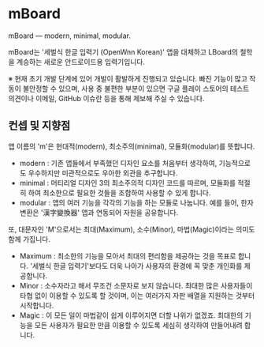 # mBoard
mBoard — modern, minimal, modular.

mBoard는 '세벌식 한글 입력기 (OpenWnn Korean)' 앱을 대체하고 LBoard의 철학을 계승하는 새로운 안드로이드용 입력기입니다.

※ 현재 초기 개발 단계에 있어 개발이 활발하게 진행되고 있습니다. 빠진 기능이 많고 작동이 불안정할 수 있으며, 사용 중 불편한 부분이 있으면 구글 플레이 스토어의 테스트 의견이나 이메일, GitHub 이슈란 등을 통해 제보해 주실 수 있습니다.

## 컨셉 및 지향점
앱 이름의 'm'은 현대적(modern), 최소주의(minimal), 모듈화(modular)를 뜻합니다.
* modern : 기존 앱들에서 부족했던 디자인 요소를 처음부터 생각하여, 기능적으로도 우수하지만 미관적으로도 우아한 외관을 추구합니다.
* minimal : 머티리얼 디자인 3의 최소주의적 디자인 코드를 따르며, 모듈화를 적절히 하여 최소한으로 필요한 것들을 조합하여 사용할 수 있게 합니다.
* modular : 앱의 여러 기능을 각각의 기능을 하는 모듈로 나눕니다. 예를 들어, 한자 변환은 '漢字變換器' 앱과 연동되어 자원을 공유합니다.

또, 대문자인 'M'으로서는 최대(Maximum), 소수(Minor), 마법(Magic)이라는 의미도 함께 가집니다.
* Maximum : 최소한의 기능을 모아서 최대의 편리함을 제공하는 것을 목표로 합니다. '세벌식 한글 입력기'보다도 더욱 나아가 사용자의 환경에 꼭 맞춘 개인화를 제공합니다.
* Minor : 소수자라고 해서 무조건 소문자로 보지 않습니다. 최대한 많은 사용자들이 타협 없이 이용할 수 있도록 할 것이며, 이는 여러가지 자판 배열을 지원하는 것부터 시작합니다.
* Magic : 이 모든 일이 마법같이 쉽게 이루어지면 더할 나위가 없겠죠. 최대한의 기능을 모든 사용자가 필요한 만큼 이용할 수 있도록 세심히 생각하여 만들어내려 합니다.
